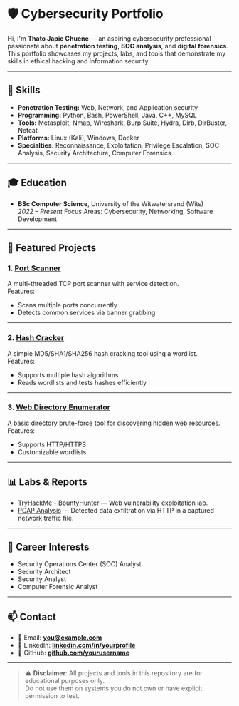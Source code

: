 # 🛡️ Cybersecurity Portfolio

Hi, I'm **Thato Japie Chuene** — an aspiring cybersecurity professional passionate about **penetration testing**, **SOC analysis**, and **digital forensics**.  
This portfolio showcases my projects, labs, and tools that demonstrate my skills in ethical hacking and information security.

---

## 🧠 Skills

- **Penetration Testing:** Web, Network, and Application security
- **Programming:** Python, Bash, PowerShell, Java, C++, MySQL
- **Tools:** Metasploit, Nmap, Wireshark, Burp Suite, Hydra, Dirb, DirBuster, Netcat
- **Platforms:** Linux (Kali), Windows, Docker
- **Specialties:** Reconnaissance, Exploitation, Privilege Escalation, SOC Analysis, Security Architecture, Computer Forensics

---

## 🎓 Education

- **BSc Computer Science**, University of the Witwatersrand (Wits)  
  *2022 – Present*
  Focus Areas: Cybersecurity, Networking, Software Development

---

## 📂 Featured Projects

### 1. [Port Scanner](Scripts-and-Tools/port_scanner.py)
A multi-threaded TCP port scanner with service detection.  
Features:
- Scans multiple ports concurrently
- Detects common services via banner grabbing

---

### 2. [Hash Cracker](Scripts-and-Tools/hash_cracker.py)
A simple MD5/SHA1/SHA256 hash cracking tool using a wordlist.  
Features:
- Supports multiple hash algorithms
- Reads wordlists and tests hashes efficiently

---

### 3. [Web Directory Enumerator](Scripts-and-Tools/web_dir_enum.py)
A basic directory brute-force tool for discovering hidden web resources.  
Features:
- Supports HTTP/HTTPS
- Customizable wordlists

---

## 📊 Labs & Reports

- [TryHackMe - BountyHunter](Labs-and-Reports/TryHackMe-BountyHunter.md) — Web vulnerability exploitation lab.
- [PCAP Analysis](Forensics/pcap_analysis.md) — Detected data exfiltration via HTTP in a captured network traffic file.

---

## 🎯 Career Interests

- Security Operations Center (SOC) Analyst
- Security Architect
- Security Analyst
- Computer Forensic Analyst

---

## 📫 Contact

- 📧 Email: **you@example.com**
- 🔗 LinkedIn: **[linkedin.com/in/yourprofile](https://linkedin.com/in/yourprofile)**
- 🐙 GitHub: **[github.com/yourusername](https://github.com/yourusername)**

---

> ⚠ **Disclaimer**: All projects and tools in this repository are for educational purposes only.  
Do not use them on systems you do not own or have explicit permission to test.
